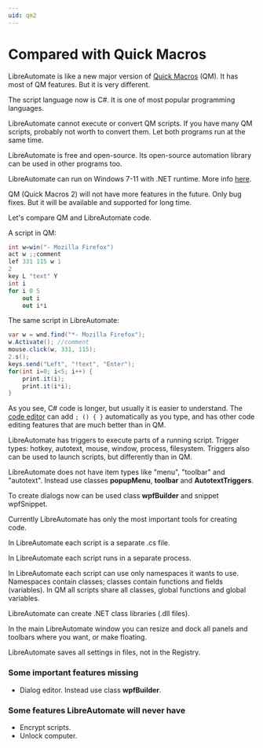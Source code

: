 ```yaml
---
uid: qm2
---
```


# Compared with Quick Macros
LibreAutomate is like a new major version of [Quick Macros](https://www.quickmacros.com) (QM). It has most of QM features. But it is very different.

The script language now is C#. It is one of most popular programming languages.

LibreAutomate cannot execute or convert QM scripts. If you have many QM scripts, probably not worth to convert them. Let both programs run at the same time.

LibreAutomate is free and open-source. Its open-source automation library can be used in other programs too.

LibreAutomate can run on Windows 7-11 with .NET runtime. More info [here](xref:index).

QM (Quick Macros 2) will not have more features in the future. Only bug fixes. But it will be available and supported for long time.

Let's compare QM and LibreAutomate code.

A script in QM:
```csharp
int w=win("- Mozilla Firefox")
act w ;;comment
lef 331 115 w 1
2
key L "text" Y
int i
for i 0 5
	out i
	out i*i
```

The same script in LibreAutomate:
```csharp
var w = wnd.find("*- Mozilla Firefox");
w.Activate(); //comment
mouse.click(w, 331, 115);
2.s();
keys.send("Left", "!text", "Enter");
for(int i=0; i<5; i++) {
	print.it(i);
	print.it(i*i);
}
```

As you see, C# code is longer, but usually it is easier to understand. The [code editor](xref:code_editor) can add `; () { }` automatically as you type, and has other code editing features that are much better than in QM.

LibreAutomate has triggers to execute parts of a running script. Trigger types: hotkey, autotext, mouse, window, process, filesystem. Triggers also can be used to launch scripts, but differently than in QM.

LibreAutomate does not have item types like "menu", "toolbar" and "autotext". Instead use classes **popupMenu**, **toolbar** and **AutotextTriggers**.

To create dialogs now can be used class **wpfBuilder** and snippet wpfSnippet.

Currently LibreAutomate has only the most important tools for creating code.

In LibreAutomate each script is a separate .cs file.

In LibreAutomate each script runs in a separate process.

In LibreAutomate each script can use only namespaces it wants to use. Namespaces contain classes; classes contain functions and fields (variables). In QM all scripts share all classes, global functions and global variables.

LibreAutomate can create .NET class libraries (.dll files).

In the main LibreAutomate window you can resize and dock all panels and toolbars where you want, or make floating.

LibreAutomate saves all settings in files, not in the Registry.

### Some important features missing
- Dialog editor. Instead use class **wpfBuilder**.

### Some features LibreAutomate will never have
- Encrypt scripts.
- Unlock computer.
